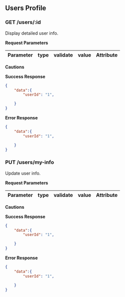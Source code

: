 Users Profile
-------------


### GET **/users/:id**

Display detailed user info.

**Request Parameters**

| Parameter | type   | validate | value | Attribute |
|:---------:|:------:|:--------:|:-----:|:---------:|


**Cautions**

**Success Response**

```json
{
    "data":{
        "userId": "1",

    }
}
```
**Error Response**

```json
{
    "data":{
        "userId": "1",

    }
}
```

### PUT **/users/my-info**

Update user info.

**Request Parameters**

| Parameter | type   | validate | value | Attribute |
|:---------:|:------:|:--------:|:-----:|:---------:|


**Cautions**

**Success Response**

```json
{
    "data":{
        "userId": "1",

    }
}
```
**Error Response**

```json
{
    "data":{
        "userId": "1",

    }
}
```